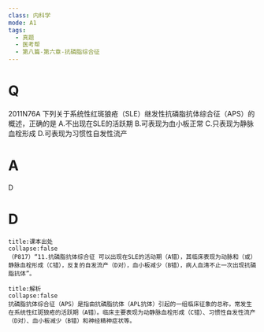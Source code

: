 ```yaml
---
class: 内科学
mode: A1
tags:
  - 真题
  - 医考帮
  - 第八篇-第六章-抗磷脂综合征
---
```


# Q
2011N76A 下列关于系统性红斑狼疮（SLE）继发性抗磷脂抗体综合征（APS）的概述，正确的是
A.不出现在SLE的活跃期
B.可表现为血小板正常
C.只表现为静脉血栓形成
D.可表现为习惯性自发性流产

# A
D
# D
```ad-note
title:课本出处
collapse:false
（P817）“11.抗磷脂抗体综合征 可以出现在SLE的活动期（A错），其临床表现为动脉和（或）静脉血栓形成（C错），反复的自发流产（D对），血小板减少（B错），病人血清不止一次出现抗磷脂抗体”。
```

```ad-summary
title:解析
collapse:false
抗磷脂抗体综合征（APS）是指由抗磷脂抗体（APL抗体）引起的一组临床征象的总称，常发生在系统性红斑狼疮的活跃期（A错）。临床主要表现为动静脉血栓形成（C错）、习惯性自发性流产（D对）、血小板减少（B错）和神经精神症状等。
```

